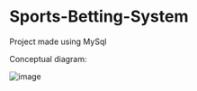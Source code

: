 # Sports-Betting-System

Project made using MySql

Conceptual diagram:

![image](https://user-images.githubusercontent.com/72973208/222236899-c9f1c5f5-849a-48e5-80ff-11e17b2a8741.png)
